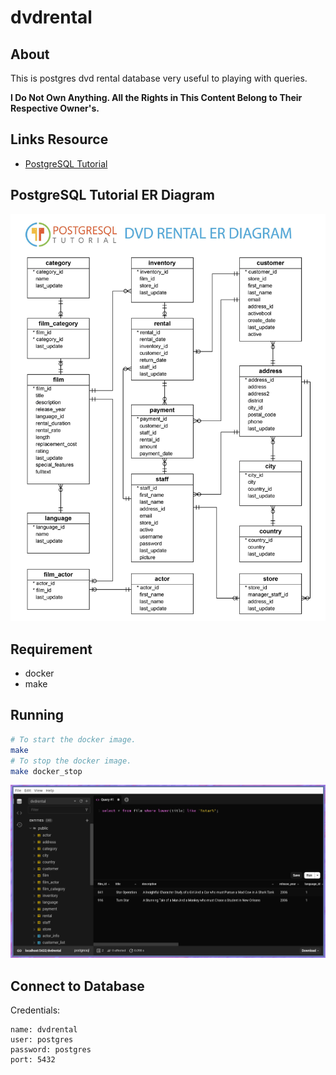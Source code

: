 # dvdrental

## About

This is postgres dvd rental database very useful to playing with queries.

**I Do Not Own Anything. All the Rights in This Content Belong to Their Respective Owner's.**

## Links Resource

- [PostgreSQL Tutorial](http://www.postgresqltutorial.com/postgresql-sample-database/)

## PostgreSQL Tutorial ER Diagram

![PostgreSQL Tutorial DVD Rental ER Diagram](./data/er_diagram.png)

## Requirement

- docker
- make

## Running

```sh
# To start the docker image.
make
# To stop the docker image.
make docker_stop
```

![Running](./data/running.png)

## Connect to Database

Credentials:

```
name: dvdrental
user: postgres
password: postgres
port: 5432
```
